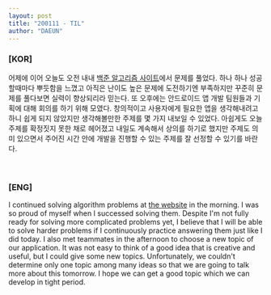 ```yaml
---
layout: post
title: "200111 - TIL"
author: "DAEUN"
---
```


### [KOR]
어제에 이어 오늘도 오전 내내 [백준 알고리즘 사이트](https://www.acmicpc.net/)에서 문제를 풀었다. 하나 하나 성공할때마다 뿌듯함을 느꼈고 아직은 난이도 높은 문제에 도전하기엔 부족하지만 꾸준히 문제를 풀다보면 실력이 향상되리라 믿는다. 또 오후에는 안드로이드 앱 개발 팀원들과 기획에 대해 회의를 하기 위해 모였다. 창의적이고 사용자에게 필요한 앱을 생각해내려고 하니 쉽게 되지 않았지만 생각해볼만한 주제를 몇 가지 내보일 수 있었다. 아쉽게도 오늘 주제를 확정짓지 못한 채로 헤어졌고 내일도 계속해서 상의를 하기로 했지만 주제도 의미 있으면서 주어진 시간 안에 개발을 진행할 수 있는 주제를 잘 선정할 수 있기를 바란다.
<br><br><br>
### [ENG]
I continued solving algorithm problems at [the website](https://www.acmicpc.net/) in the morning. I was so proud of myself when I successed solving them. Despite I'm not fully ready for solving more complicated problems yet, I believe that I will be able to solve harder problems if I continuously practice answering them just like I did today. I also met teammates in the afternoon to choose a new topic of our application. It was not easy to think of a good idea that is creative and useful, but I could give some new topics. Unfortunately, we couldn't determine only one topic among many ideas so that we are going to talk more about this tomorrow. I hope we can get a good topic which we can develop in tight period.
